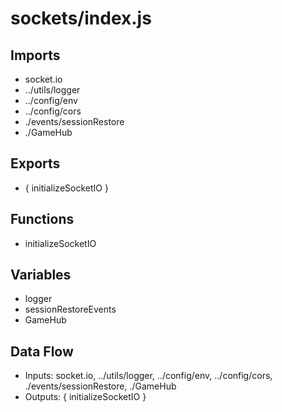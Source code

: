 # sockets/index.js

## Imports
- socket.io
- ../utils/logger
- ../config/env
- ../config/cors
- ./events/sessionRestore
- ./GameHub

## Exports
- { initializeSocketIO }

## Functions
- initializeSocketIO

## Variables
- logger
- sessionRestoreEvents
- GameHub

## Data Flow
- Inputs: socket.io, ../utils/logger, ../config/env, ../config/cors, ./events/sessionRestore, ./GameHub
- Outputs: { initializeSocketIO }